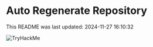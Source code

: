 # Auto Regenerate Repository

This README was last updated: 2024-11-27 16:10:32

 ![TryHackMe](https://tryhackme.com/badge/533634)